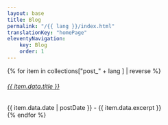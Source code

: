 ```yaml
---
layout: base
title: Blog
permalink: "/{{ lang }}/index.html"
translationKey: "homePage"
eleventyNavigation:
    key: Blog
    order: 1
---
```

<div class="blog-list">

{% for item in collections["post_" + lang ] | reverse %}
<br>
<h6><a href="{{ item.url }}">{{ item.data.title }}</a></h6>
{{ item.data.date | postDate }} -
{{ item.data.excerpt }}
<br>
{% endfor %}
<div>